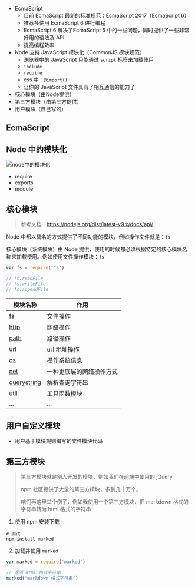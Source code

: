 - EcmaScript
  - 目前 EcmaScript 最新的标准规范：EcmaScript 2017（EcmaScript 6）
  - 推荐多使用 EcmaScript 6 进行编程
  - EcmaScript 6 解决了EcmaScript 5 中的一些问题，同时提供了一些非常好用的语法及 API
  - 提高编程效率
- Node 支持 JavaScript 模块化（CommonJS 模块规范）
  - 浏览器中的 JavaScript 只能通过 `script` 标签来加载使用
  - `include`
  - `require`
  - css 中：`@import()`
  - 让你的 JavaScript 文件具有了相互通信的能力了
- 核心模块（由Node提供）
- 第三方模块（由第三方提供）
- 用户模块（自己写的）

## EcmaScript

## Node 中的模块化

![node中的模块化](./media/node中的模块化.png)

- require
- exports
- module



## 核心模块

> 参考文档：https://nodejs.org/dist/latest-v9.x/docs/api/

Node 中都以具名的方式提供了不同功能的模块，例如操作文件就是：`fs`

核心模块（系统模块）由 Node 提供，使用的时候都必须根据特定的核心模块名称来加载使用。例如使用文件操作模块：`fs`

```javascript
var fs = require('fs')

// fs.readFile
// fs.writeFile
// fs.appendFile
```



| 模块名称                                     | 作用           |
| ---------------------------------------- | ------------ |
| [fs](https://nodejs.org/dist/latest-v9.x/docs/api/fs.html) | 文件操作         |
| [http](https://nodejs.org/dist/latest-v9.x/docs/api/http.html) | 网络操作         |
| [path](https://nodejs.org/dist/latest-v9.x/docs/api/path.html) | 路径操作         |
| [url](https://nodejs.org/dist/latest-v9.x/docs/api/url.html) | url 地址操作     |
| [os](https://nodejs.org/dist/latest-v9.x/docs/api/os.html) | 操作系统信息       |
| [net](https://nodejs.org/dist/latest-v9.x/docs/api/net.html) | 一种更底层的网络操作方式 |
| [querystring](https://nodejs.org/dist/latest-v9.x/docs/api/querystring.html) | 解析查询字符串      |
| [util](https://nodejs.org/dist/latest-v9.x/docs/api/util.html) | 工具函数模块       |
| ...                                      | ...          |



## 用户自定义模块

- 用户基于模块规则编写的文件模块代码

## 第三方模块

> 第三方模块就是别人开发的模块，例如我们在前端中使用的 jQuery
>
> npm 社区提供了大量的第三方模块，多到几十万个。
>
> 咱们再这里举个例子，例如我使用一个第三方模块，把 markdown 格式的字符串转为 html 格式的字符串

1. 使用 npm 安装下载

```shell
# 测试
npm install marked
```

2. 加载并使用 `marked`



```javascript
var marked = require('marked')

// 返回 html 格式字符串
marked('markdown 格式字符串')
```
